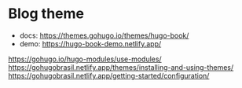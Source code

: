 # Blog theme
- docs: https://themes.gohugo.io/themes/hugo-book/
- demo: https://hugo-book-demo.netlify.app/


https://gohugo.io/hugo-modules/use-modules/
https://gohugobrasil.netlify.app/themes/installing-and-using-themes/
https://gohugobrasil.netlify.app/getting-started/configuration/
